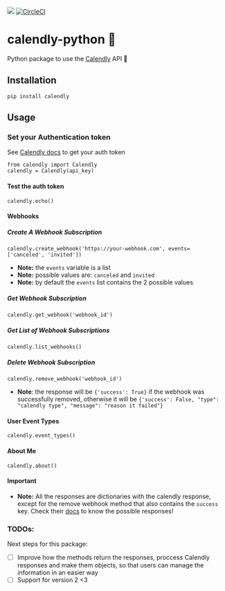 <a href="https://codeclimate.com/github/kevteg/calendly-python/maintainability"><img src="https://api.codeclimate.com/v1/badges/8d96f6b46f140f3d178b/maintainability" /></a> [![CircleCI](https://circleci.com/gh/kevteg/calendly-python/tree/master.svg?style=svg)](https://circleci.com/gh/kevteg/calendly-python/tree/master)
# calendly-python 🐍

Python package to use the [Calendly](http://calendly.com) API  🚀


## Installation

    pip install calendly

## Usage

### Set your Authentication token
See [Calendly docs](https://developer.calendly.com/docs/getting-your-authentication-token) to get your auth token

    from calendly import Calendly
    calendly = Calendly(api_key)

#### Test the auth token

	calendly.echo()

#### Webhooks
##### Create A Webhook Subscription

    calendly.create_webhook('https://your-webhook.com', events=['canceled', 'invited'])

 - **Note:** the `events` variable is a list 
 - **Note:** possible values are: `canceled` and `invited` 
 - **Note:** by default the `events` list contains the 2 possible values

##### Get Webhook Subscription

    calendly.get_webhook('webhook_id')

##### Get List of Webhook Subscriptions

    calendly.list_webhooks()

##### Delete Webhook Subscription

    calendly.remove_webhook('webhook_id')

- **Note**: the response will be `{'success': True}` if the webhook was successfully removed, otherwise it will be `{'success': False, "type": "calendly type", "message": "reason it failed"}`

#### User Event Types

    calendly.event_types()

#### About Me

    calendly.about()

#### Important
- **Note:** All the responses are dictionaries with the calendly response, except for the remove webhook method that also contains the `success` key. Check their [docs](https://developer.calendly.com/docs/) to know the possible responses!

### TODOs:
Next steps for this package:
- [ ] Improve how the methods return the responses, proccess Calendly responses and make them objects, so that users can manage the information in an easier way
- [ ] Support for version 2 <3
